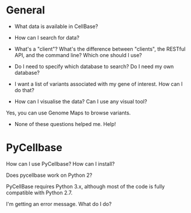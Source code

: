 # General

* What data is available in CellBase?

* How can I search for data?

* What's a "client"? What's the difference between "clients", the RESTful API, and the command line? Which one should I use?

* Do I need to specify which database to search? Do I need my own database?

* I want a list of variants associated with my gene of interest. How can I do that?

* How can I visualise the data? Can I use any visual tool?

Yes, you can use Genome Maps to browse variants.

* None of these questions helped me. Help!


# PyCellbase

How can I use PyCellbase? How can I install?


Does pycellbase work on Python 2?

PyCellBase requires Python 3.x, although most of the code is fully compatible with Python 2.7.



I'm getting an error message. What do I do?


